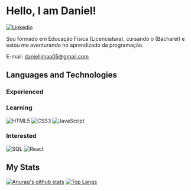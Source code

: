 <h1 align="left">Hello, I am Daniel! </h1>


[![Linkedin](https://img.shields.io/badge/LinkedIn-0077B5?style=for-the-badge&logo=linkedin&logoColor=white)](https://www.linkedin.com/in/daniel-lima-08845717a/)

Sou formado em Educação Física (Licenciatura), cursando o (Bacharel) e estou me aventurando no aprendizado da programação.

E-mail: [daniellimaa05@gmail.com](mailto:daniellimaa05@gmail.com)

## Languages and Technologies

### Experienced

### Learning

![HTML5](https://img.shields.io/badge/-HTML5-E34F26?style=flat-square&logo=html5&logoColor=white)
![CSS3](https://img.shields.io/badge/-CSS3-1572B6?style=flat-square&logo=css3)
![JavaScript](https://img.shields.io/badge/-JavaScript-323330?style=flat-square&logo=javascript)

### Interested

![SQL](https://img.shields.io/badge/-SQL-4479A1?style=flat-square&logo=PostgreSQL&logoColor=white)
![React](https://img.shields.io/badge/-React-1F232A?style=flat-square&logo=React&logoColor=white)

## My Stats

[![Anurag's github stats](https://github-readme-stats.vercel.app/api?username=danlimax&count_private=true&show_icons=true&theme=tokyonight)]()
[![Top Langs](https://github-readme-stats.vercel.app/api/top-langs/?username=danlimax&theme=tokyonight)]()
